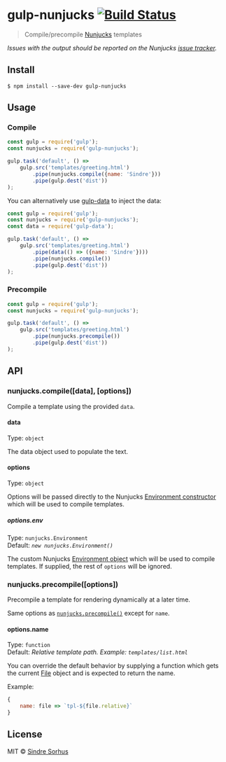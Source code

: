 # gulp-nunjucks [![Build Status](https://travis-ci.org/sindresorhus/gulp-nunjucks.svg?branch=master)](https://travis-ci.org/sindresorhus/gulp-nunjucks)

> Compile/precompile [Nunjucks](https://mozilla.github.io/nunjucks/) templates

*Issues with the output should be reported on the Nunjucks [issue tracker](https://github.com/mozilla/nunjucks/issues).*


## Install

```
$ npm install --save-dev gulp-nunjucks
```


## Usage

### Compile

```js
const gulp = require('gulp');
const nunjucks = require('gulp-nunjucks');

gulp.task('default', () =>
	gulp.src('templates/greeting.html')
		.pipe(nunjucks.compile({name: 'Sindre'}))
		.pipe(gulp.dest('dist'))
);
```

You can alternatively use [gulp-data](https://github.com/colynb/gulp-data) to inject the data:

```js
const gulp = require('gulp');
const nunjucks = require('gulp-nunjucks');
const data = require('gulp-data');

gulp.task('default', () =>
	gulp.src('templates/greeting.html')
		.pipe(data(() => ({name: 'Sindre'})))
		.pipe(nunjucks.compile())
		.pipe(gulp.dest('dist'))
);
```

### Precompile

```js
const gulp = require('gulp');
const nunjucks = require('gulp-nunjucks');

gulp.task('default', () =>
	gulp.src('templates/greeting.html')
		.pipe(nunjucks.precompile())
		.pipe(gulp.dest('dist'))
);
```


## API

### nunjucks.compile([data], [options])

Compile a template using the provided `data`.

#### data

Type: `object`

The data object used to populate the text.

#### options

Type: `object`

Options will be passed directly to the Nunjucks [Environment constructor](https://mozilla.github.io/nunjucks/api.html#constructor) which will be used to compile templates.

##### options.env

Type: `nunjucks.Environment`<br>
Default: *`new nunjucks.Environment()`*

The custom Nunjucks [Environment object](https://mozilla.github.io/nunjucks/api.html#environment) which will be used to compile templates. If supplied, the rest of `options` will be ignored.

### nunjucks.precompile([options])

Precompile a template for rendering dynamically at a later time.

Same options as [`nunjucks.precompile()`](https://mozilla.github.io/nunjucks/api.html#precompile) except for `name`.

#### options.name

Type: `function`<br>
Default: *Relative template path. Example: `templates/list.html`*

You can override the default behavior by supplying a function which gets the current [File](https://github.com/wearefractal/vinyl#constructoroptions) object and is expected to return the name.

Example:

```js
{
	name: file => `tpl-${file.relative}`
}
```


## License

MIT © [Sindre Sorhus](http://sindresorhus.com)
